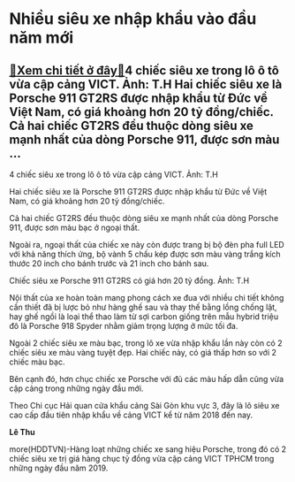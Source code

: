 Nhiều siêu xe nhập khẩu vào đầu năm mới
=======================================

[:gift:Xem chi tiết ở đây:gift:](https://hddtvn.com/nhieu-sieu-xe-nhap-khau-vao-dau-nam-moi/)4 chiếc siêu xe trong lô ô tô vừa cập cảng VICT. Ảnh: T.H Hai chiếc siêu xe là Porsche 911 GT2RS được nhập khẩu từ Đức về Việt Nam, có giá khoảng hơn 20 tỷ đồng/chiếc. Cả hai chiếc GT2RS đều thuộc dòng siêu xe mạnh nhất của dòng Porsche 911, được sơn màu …
----------------------------------------------------------------------------------------------------------------------------------------------------------------------------------------------------------------------------------------------------------------







 






 4 chiếc siêu xe trong lô ô tô vừa cập cảng VICT. Ảnh: T.H 


Hai chiếc siêu xe là Porsche 911 GT2RS được nhập khẩu từ Đức về Việt Nam, có giá khoảng hơn 20 tỷ đồng/chiếc.


 Cả hai chiếc GT2RS đều thuộc dòng siêu xe mạnh nhất của dòng Porsche 911, được sơn màu bạc ở ngoại thất. 


 Ngoài ra, ngoại thất của chiếc xe này còn được trang bị bộ đèn pha full LED với khả năng thích ứng, bộ vành 5 chấu kép được sơn màu vàng trắng kích thước 20 inch cho bánh trước và 21 inch cho bánh sau.









 



 




Chiếc siêu xe Porsche 911 GT2RS có giá hơn 20 tỷ đồng. Ảnh: T.H 



Nội thất của xe hoàn toàn mang phong cách xe đua với nhiều chi tiết không cần thiết đã bị lược bỏ như hàng ghế sau và thay thế bằng lồng chống lật, hay ghế ngồi là loại thể thao làm từ sợi carbon giống trên mẫu hybrid triệu đô là Porsche 918 Spyder nhằm giảm trọng lượng ở mức tối đa.


 Ngoài 2 chiếc siêu xe màu bạc, trong lô xe vừa nhập khẩu lần này còn có 2 chiếc siêu xe màu vàng tuyệt đẹp. Hai chiếc này, có giá thấp hơn so với 2 chiếc màu bạc. 


 Bên cạnh đó, hơn chục chiếc xe Porsche với đủ các màu hấp dẫn cũng vừa cập cảng trong những ngày đầu mới.


 Theo Chi cục Hải quan cửa khẩu cảng Sài Gòn khu vực 3, đây là lô siêu xe cao cấp đầu tiên nhập khẩu về cảng VICT kể từ năm 2018 đến nay. 






**Lê Thu**



more(HDDTVN)-Hàng loạt những chiếc xe sang hiệu Porsche, trong đó có 2 chiếc siêu xe trị giá hàng chục tỷ đồng vừa cập cảng VICT TPHCM trong những ngày đầu năm 2019.


